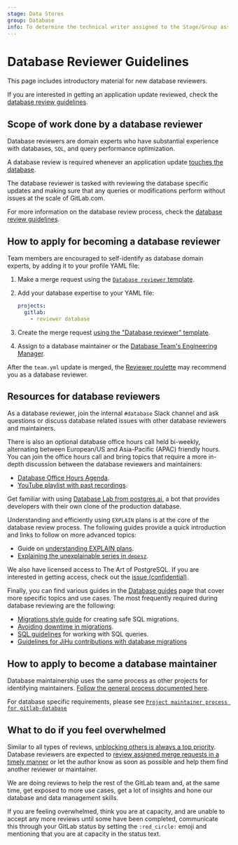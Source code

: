 ```yaml
---
stage: Data Stores
group: Database
info: To determine the technical writer assigned to the Stage/Group associated with this page, see https://about.gitlab.com/handbook/product/ux/technical-writing/#assignments
---
```


# Database Reviewer Guidelines

This page includes introductory material for new database reviewers.

If you are interested in getting an application update reviewed,
check the [database review guidelines](../database_review.md).

## Scope of work done by a database reviewer

Database reviewers are domain experts who have substantial experience with databases,
`SQL`, and query performance optimization.

A database review is required whenever an application update [touches the database](../database_review.md#general-process).

The database reviewer is tasked with reviewing the database specific updates and
making sure that any queries or modifications perform without issues
at the scale of GitLab.com.

For more information on the database review process, check the [database review guidelines](../database_review.md).

## How to apply for becoming a database reviewer

Team members are encouraged to self-identify as database domain experts, by adding it
to your profile YAML file:

1. Make a merge request using the
   [`Database reviewer` template](https://gitlab.com/gitlab-com/www-gitlab-com/-/blob/master/.gitlab/merge_request_templates/Database%20reviewer.md).
1. Add your database expertise to your YAML file:

   ```yaml
   projects:
     gitlab:
       - reviewer database
   ```

1. Create the merge request
   [using the "Database reviewer" template](https://gitlab.com/gitlab-com/www-gitlab-com/-/blob/master/.gitlab/merge_request_templates/Database%20reviewer.md).
1. Assign to a database maintainer or the
   [Database Team's Engineering Manager](https://about.gitlab.com/handbook/engineering/development/enablement/data_stores/database/).

After the `team.yml` update is merged, the [Reviewer roulette](../code_review.md#reviewer-roulette)
may recommend you as a database reviewer.

## Resources for database reviewers

As a database reviewer, join the internal `#database` Slack channel and ask questions or discuss
database related issues with other database reviewers and maintainers.

There is also an optional database office hours call held bi-weekly, alternating between
European/US and Asia-Pacific (APAC) friendly hours. You can join the office hours call and bring topics
that require a more in-depth discussion between the database reviewers and maintainers:

- [Database Office Hours Agenda](https://docs.google.com/document/d/1wgfmVL30F8SdMg-9yY6Y8djPSxWNvKmhR5XmsvYX1EI/edit).
- <i class="fa fa-youtube-play youtube" aria-hidden="true"></i> [YouTube playlist with past recordings](https://www.youtube.com/playlist?list=PL05JrBw4t0Kp-kqXeiF7fF7cFYaKtdqXM).

Get familiar with using [Database Lab from postgres.ai](database_lab.md), a bot that
provides developers with their own clone of the production database.

Understanding and efficiently using `EXPLAIN` plans is at the core of the database review process.
The following guides provide a quick introduction and links to follow on more advanced topics:

- Guide on [understanding EXPLAIN plans](understanding_explain_plans.md).
- [Explaining the unexplainable series in `depesz`](https://www.depesz.com/tag/unexplainable/).

We also have licensed access to The Art of PostgreSQL. If you are interested in getting access, check out the
[issue (confidential)](https://gitlab.com/gitlab-org/database-team/team-tasks/-/issues/23).

Finally, you can find various guides in the [Database guides](index.md) page that cover more specific
topics and use cases. The most frequently required during database reviewing are the following:

- [Migrations style guide](../migration_style_guide.md) for creating safe SQL migrations.
- [Avoiding downtime in migrations](avoiding_downtime_in_migrations.md).
- [SQL guidelines](../sql.md) for working with SQL queries.
- [Guidelines for JiHu contributions with database migrations](https://about.gitlab.com/handbook/ceo/chief-of-staff-team/jihu-support/jihu-database-change-process.html)

## How to apply to become a database maintainer

Database maintainership uses the same process as other projects for identifying maintainers.
[Follow the general process documented here](https://about.gitlab.com/handbook/engineering/workflow/code-review/#how-to-become-a-project-maintainer).

For database specific requirements, please see [`Project maintainer process for gitlab-database`](https://about.gitlab.com/handbook/engineering/workflow/code-review/#project-maintainer-process-for-gitlab-database)

## What to do if you feel overwhelmed

Similar to all types of reviews, [unblocking others is always a top priority](https://about.gitlab.com/handbook/values/#global-optimization).
Database reviewers are expected to [review assigned merge requests in a timely manner](https://about.gitlab.com/handbook/engineering/workflow/code-review/#review-turnaround-time)
or let the author know as soon as possible and help them find another reviewer or maintainer.

We are doing reviews to help the rest of the GitLab team and, at the same time, get exposed
to more use cases, get a lot of insights and hone our database and data management skills.

If you are feeling overwhelmed, think you are at capacity, and are unable to accept any more
reviews until some have been completed, communicate this through your GitLab status by setting
the `:red_circle:` emoji and mentioning that you are at capacity in the status text.
